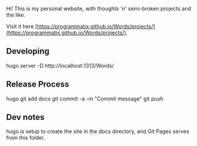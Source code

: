 Hi!  This is my personal website, with thoughts 'n' semi-broken projects and the like.

Visit it here [https://programmatix.github.io/Words/projects/](https://programmatix.github.io/Words/projects/).

## Developing
hugo server -D
http://localhost:1313/Words/

## Release Process
hugo
git add docs
git commit -a -m "Commit message"
git push

## Dev notes
hugo is setup to create the site in the docs directory, and Git Pages serves from this folder.
